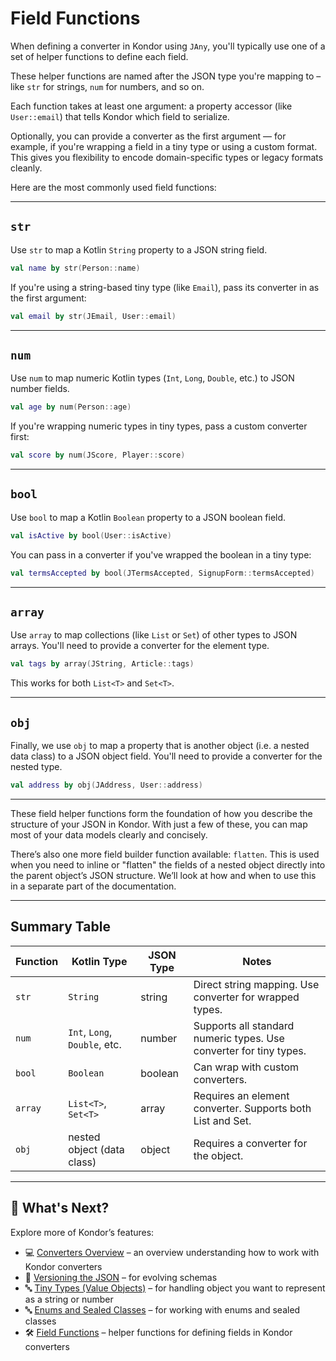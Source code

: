 # Field Functions

When defining a converter in Kondor using `JAny`, you'll typically use one of a set of helper functions to define each field.

These helper functions are named after the JSON type you're mapping to – like `str` for strings, `num` for numbers, and so on.

Each function takes at least one argument: a property accessor (like `User::email`) that tells Kondor which field to serialize.

Optionally, you can provide a converter as the first argument — for example, if you're wrapping a field in a tiny type or using a custom format. This gives you flexibility to encode domain-specific types or legacy formats cleanly.

Here are the most commonly used field functions:

---

## `str`

Use `str` to map a Kotlin `String` property to a JSON string field.

```kotlin
val name by str(Person::name)
```

If you're using a string-based tiny type (like `Email`), pass its converter in as the first argument:

```kotlin
val email by str(JEmail, User::email)
```

---

## `num`

Use `num` to map numeric Kotlin types (`Int`, `Long`, `Double`, etc.) to JSON number fields.

```kotlin
val age by num(Person::age)
```

If you're wrapping numeric types in tiny types, pass a custom converter first:

```kotlin
val score by num(JScore, Player::score)
```

---

## `bool`

Use `bool` to map a Kotlin `Boolean` property to a JSON boolean field.

```kotlin
val isActive by bool(User::isActive)
```

You can pass in a converter if you've wrapped the boolean in a tiny type:

```kotlin
val termsAccepted by bool(JTermsAccepted, SignupForm::termsAccepted)
```

---

## `array`

Use `array` to map collections (like `List` or `Set`) of other types to JSON arrays. You'll need to provide a converter for the element type.

```kotlin
val tags by array(JString, Article::tags)
```

This works for both `List<T>` and `Set<T>`.

---

## `obj`

Finally, we use `obj` to map a property that is another object (i.e. a nested data class) to a JSON object field. You'll need to provide a converter for the nested type.

```kotlin
val address by obj(JAddress, User::address)
```

---

These field helper functions form the foundation of how you describe the structure of your JSON in Kondor. With just a few of these, you can map most of your data models clearly and concisely.

There’s also one more field builder function available: `flatten`. This is used when you need to inline or "flatten" the fields of a nested object directly into the parent object’s JSON structure. We’ll look at how and when to use this in a separate part of the documentation.

---

## Summary Table

| Function | Kotlin Type                   | JSON Type | Notes                                                              |
| -------- | ----------------------------- | --------- | ------------------------------------------------------------------ |
| `str`    | `String`                      | string    | Direct string mapping. Use converter for wrapped types.            |
| `num`    | `Int`, `Long`, `Double`, etc. | number    | Supports all standard numeric types. Use converter for tiny types. |
| `bool`   | `Boolean`                     | boolean   | Can wrap with custom converters.                                   |
| `array`  | `List<T>`, `Set<T>`           | array     | Requires an element converter. Supports both List and Set.         |
| `obj`    | nested object (data class)    | object    | Requires a converter for the object.                               |

---

## 📌 What's Next?

Explore more of Kondor’s features:

- 💻 [Converters Overview](getting-started.md) – an overview understanding how to work with Kondor converters
- 🔁 [Versioning the JSON](versioned-converter.md) – for evolving schemas
- 🔤 [Tiny Types (Value Objects)](tiny-types.md) – for handling object you want to represent as a string or number
- 🔤 [Enums and Sealed Classes](enums-and-sealed.md) – for working with enums and sealed classes
- 🛠 [Field Functions](short-field-functions.md) – helper functions for defining fields in Kondor converters
